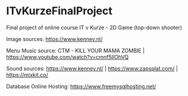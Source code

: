 # ITvKurzeFinalProject
Final project of online course IT v Kurze - 2D Game (top-down shooter)

Image sources: https://www.kenney.nl/

Menu Music source: CTM - KILL YOUR MAMA ZOMBIE | https://www.youtube.com/watch?v=cmnf5IlOhVQ

Sound sources: https://www.kenney.nl/ | https://www.zapsplat.com/ | https://mixkit.co/

Database Online Hosting: https://www.freemysqlhosting.net/
